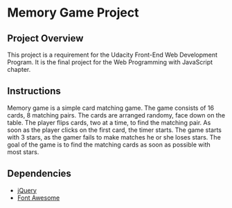 # Memory Game Project

## Project Overview

This project is a requirement for the Udacity Front-End Web Development Program. It is the final project for the Web Programming with JavaScript chapter.

## Instructions

Memory game is a simple card matching game. The game consists of 16 cards, 8 matching pairs. The cards are arranged randomy, face down on the table.  The player flips cards, two at a time, to find the matching pair. As soon as the player clicks on the first card, the timer starts. The game starts with 3 stars, as the gamer fails to make matches he or she loses stars. The goal of the game is to find the matching cards as soon as possible with most stars.

## Dependencies

-   [jQuery](https://jquery.com)
-   [Font Awesome](https://fontawesome.com/)



